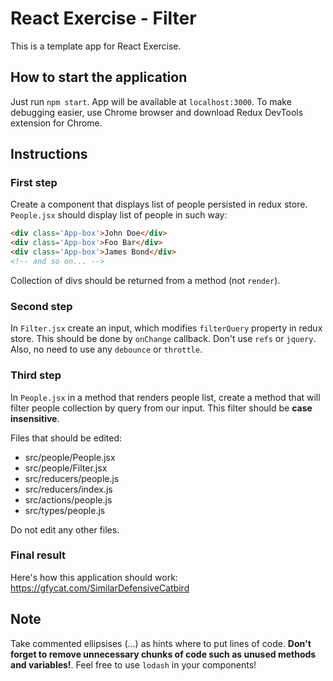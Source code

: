 # React Exercise - Filter
This is a template app for React Exercise.

## How to start the application
Just run `npm start`. App will be available at `localhost:3000`.
To make debugging easier, use Chrome browser and download Redux DevTools extension for Chrome.

## Instructions
### First step
Create a component that displays list of people persisted in redux store. `People.jsx` should display list of people in such way:
```html
<div class='App-box'>John Doe</div>
<div class='App-box'>Foo Bar</div>
<div class='App-box'>James Bond</div>
<!-- and so on... -->
```
Collection of divs should be returned from a method (not `render`).

### Second step
In `Filter.jsx` create an input, which modifies `filterQuery` property in redux store. This should be done by `onChange` callback. Don't use `refs` or `jquery`. Also, no need to use any `debounce` or `throttle`.

### Third step
In `People.jsx` in a method that renders people list, create a method that will filter people collection by query from our input. This filter should be **case insensitive**.

Files that should be edited:
- src/people/People.jsx
- src/people/Filter.jsx
- src/reducers/people.js
- src/reducers/index.js
- src/actions/people.js
- src/types/people.js

Do not edit any other files.

### Final result
Here's how this application should work: https://gfycat.com/SimilarDefensiveCatbird

## Note
Take commented ellipsises (...) as hints where to put lines of code. **Don't forget to remove unnecessary chunks of code such as unused methods and variables!**.
Feel free to use `lodash` in your components!
